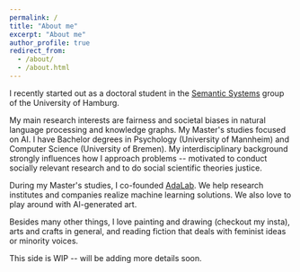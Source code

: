 ```yaml
---
permalink: /
title: "About me"
excerpt: "About me"
author_profile: true
redirect_from: 
  - /about/
  - /about.html
---
```


I recently started out as a doctoral student in the [Semantic Systems](https://www.inf.uni-hamburg.de/en/inst/ab/sems/home.html) group of the University of Hamburg. 

My main research interests are fairness and societal biases in natural language processing and knowledge graphs. My Master's studies focused on AI. I have Bachelor degrees in Psychology (University of Mannheim) and Computer Science (University of Bremen). My interdisciplinary background strongly influences how I approach problems -- motivated to conduct socially relevant research and to do social scientific theories justice.

During my Master's studies, I co-founded [AdaLab](https://adalab.ai/). We help research institutes and companies realize machine learning solutions. We also love to play around with AI-generated art.

Besides many other things, I love painting and drawing (checkout my insta), arts and crafts in general, and reading fiction that deals with feminist ideas or minority voices. 

This side is WIP -- will be adding more details soon.